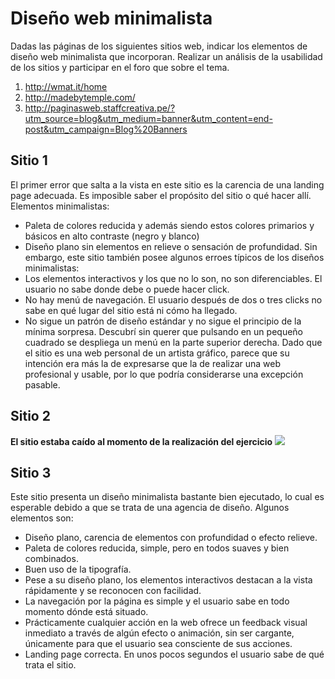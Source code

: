 # Diseño web minimalista

Dadas las páginas de los siguientes sitios web, indicar los elementos de diseño web minimalista que incorporan.
Realizar un análisis de la usabilidad de los sitios y participar en el foro que sobre el tema.

1. http://wmat.it/home
2. http://madebytemple.com/
3. http://paginasweb.staffcreativa.pe/?utm_source=blog&utm_medium=banner&utm_content=end-post&utm_campaign=Blog%20Banners

## Sitio 1
El primer error que salta a la vista en este sitio es la carencia de una landing page adecuada. Es imposible saber el propósito del sitio o qué hacer allí.
Elementos minimalistas:
* Paleta de colores reducida y además siendo estos colores primarios y básicos en alto contraste (negro y blanco)
* Diseño plano sin elementos en relieve o sensación de profundidad.
Sin embargo, este sitio también posee algunos erroes típicos de los diseños minimalistas:
* Los elementos interactivos y los que no lo son, no son diferenciables. El usuario no sabe donde debe o puede hacer click.
* No hay menú de navegación. El usuario después de dos o tres clicks no sabe en qué lugar del sitio está ni cómo ha llegado.
* No sigue un patrón de diseño estándar y no sigue el principio de la mínima sorpresa. Descubrí sin querer que pulsando en un pequeño cuadrado se despliega un menú en la parte
superior derecha.
Dado que el sitio es una web personal de un artista gráfico, parece que su intención era más la de expresarse que la de realizar una web profesional y usable, por lo que podría
considerarse una excepción pasable.

## Sitio 2
**El sitio estaba caído al momento de la realización del ejercicio**
![](https://i.ibb.co/NjSSq6p/image.png)

## Sitio 3
Este sitio presenta un diseño minimalista bastante bien ejecutado, lo cual es esperable debido a que se trata de una agencia de diseño. Algunos elementos son:
* Diseño plano, carencia de elementos con profundidad o efecto relieve.
* Paleta de colores reducida, simple, pero en todos suaves y bien combinados.
* Buen uso de la tipografía.
* Pese a su diseño plano, los elementos interactivos destacan a la vista rápidamente y se reconocen con facilidad.
* La navegación por la página es simple y el usuario sabe en todo momento dónde está situado.
* Prácticamente cualquier acción en la web ofrece un feedback visual inmediato a través de algún efecto o animación, sin ser cargante, únicamente
para que el usuario sea consciente de sus acciones.
* Landing page correcta. En unos pocos segundos el usuario sabe de qué trata el sitio.
